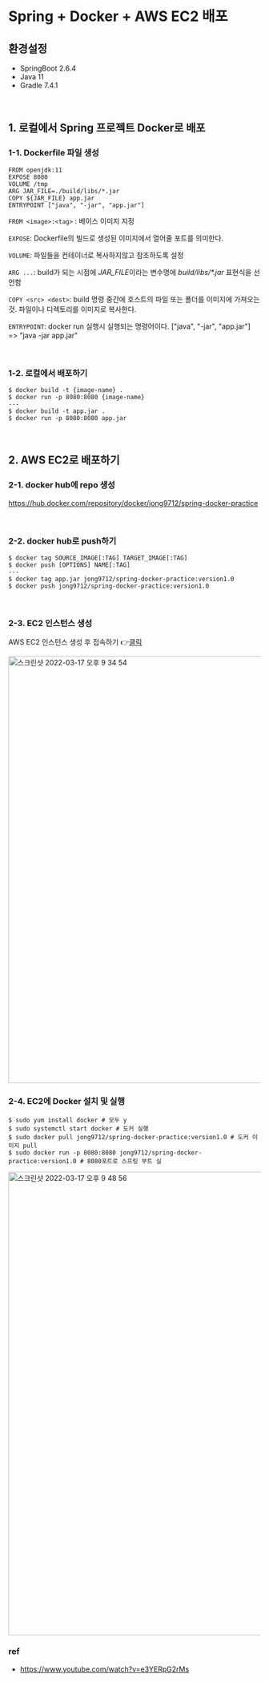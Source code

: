 # Spring + Docker + AWS EC2 배포
## 환경설정
- SpringBoot 2.6.4
- Java 11
- Gradle 7.4.1

<br>

## 1. 로컬에서 Spring 프로젝트 Docker로 배포
### 1-1. Dockerfile 파일 생성
~~~
FROM openjdk:11
EXPOSE 8080
VOLUME /tmp
ARG JAR_FILE=./build/libs/*.jar
COPY ${JAR_FILE} app.jar
ENTRYPOINT ["java", "-jar", "app.jar"]
~~~ 
`FROM <image>:<tag>` : 베이스 이미지 지정

`EXPOSE`: Dockerfile의 빌드로 생성된 이미지에서 열어줄 포트를 의미한다.

`VOLUME`: 파일들을 컨테이너로 복사하지않고 참조하도록 설정

`ARG ...`: build가 되는 시점에 *JAR_FILE*이라는 변수명에 *build/libs/\*.jar* 표현식을 선언함 

`COPY <src> <dest>`: build 명령 중간에 호스트의 파일 또는 폴더를 이미지에 가져오는 것. 파일이나 디렉토리를 이미지로 복사한다.
  
`ENTRYPOINT`: docker run 실행시 실행되는 명령어이다. ["java", "-jar", "app.jar"]  => "java -jar app.jar"
 
<br>
 
 ### 1-2. 로컬에서 배포하기
 ~~~
 $ docker build -t {image-name} .
 $ docker run -p 8080:8080 {image-name}
---
 $ docker build -t app.jar .
 $ docker run -p 8080:8080 app.jar
~~~

<br>
 
## 2. AWS EC2로 배포하기 
### 2-1. docker hub에 repo 생성
https://hub.docker.com/repository/docker/jong9712/spring-docker-practice


<br>

### 2-2. docker hub로 push하기
~~~
$ docker tag SOURCE_IMAGE[:TAG] TARGET_IMAGE[:TAG]
$ docker push [OPTIONS] NAME[:TAG]
---
$ docker tag app.jar jong9712/spring-docker-practice:version1.0
$ docker push jong9712/spring-docker-practice:version1.0
~~~

<br>

### 2-3. EC2 인스턴스 생성
AWS EC2 인스턴스 생성 후 접속하기 👉[클릭](loosie.tistory.com/407)

<img width="852" alt="스크린샷 2022-03-17 오후 9 34 54" src="https://user-images.githubusercontent.com/54282927/158811717-2c3276ef-b3c4-4bdb-9945-407a48d6e5f1.png">


<br>

### 2-4. EC2에 Docker 설치 및 실행
~~~
$ sudo yum install docker # 모두 y
$ sudo systemctl start docker # 도커 실행 
$ sudo docker pull jong9712/spring-docker-practice:version1.0 # 도커 이미지 pull
$ sudo docker run -p 8080:8080 jong9712/spring-docker-practice:version1.0 # 8080포트로 스프링 부트 실
~~~
<img width="925" alt="스크린샷 2022-03-17 오후 9 48 56" src="https://user-images.githubusercontent.com/54282927/158811794-0300c7e8-4d9f-46e9-904f-e686e942212c.png">


<br>

### ref
- https://www.youtube.com/watch?v=e3YERpG2rMs
